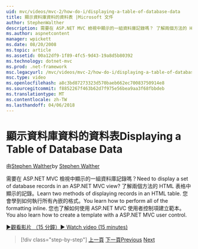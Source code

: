 ```yaml
---
uid: mvc/videos/mvc-2/how-do-i/displaying-a-table-of-database-data
title: 顯示資料庫資料的資料表 |Microsoft 文件
author: StephenWalther
description: 需要在 ASP.NET MVC 檢視中顯示的一組資料庫記錄嗎？ 了解兩個方法的 HTML 表格中顯示的記錄。 您會學到如何執行所有 t...
ms.author: aspnetcontent
manager: wpickett
ms.date: 08/20/2008
ms.topic: article
ms.assetid: 00a12df9-1f89-4fc5-9d43-19a8d5b80392
ms.technology: dotnet-mvc
ms.prod: .net-framework
msc.legacyurl: /mvc/videos/mvc-2/how-do-i/displaying-a-table-of-database-data
msc.type: video
ms.openlocfilehash: a8c3bd87273323d570baeb662ec70083750914e8
ms.sourcegitcommit: f8852267f463b62d7f975e56bea9aa3f68fbbdeb
ms.translationtype: MT
ms.contentlocale: zh-TW
ms.lasthandoff: 04/06/2018
---
```

<a name="displaying-a-table-of-database-data"></a><span data-ttu-id="7b420-105">顯示資料庫資料的資料表</span><span class="sxs-lookup"><span data-stu-id="7b420-105">Displaying a Table of Database Data</span></span>
====================
<span data-ttu-id="7b420-106">由[Stephen Walther](https://github.com/StephenWalther)</span><span class="sxs-lookup"><span data-stu-id="7b420-106">by [Stephen Walther](https://github.com/StephenWalther)</span></span>

<span data-ttu-id="7b420-107">需要在 ASP.NET MVC 檢視中顯示的一組資料庫記錄嗎？</span><span class="sxs-lookup"><span data-stu-id="7b420-107">Need to display a set of database records in an ASP.NET MVC view?</span></span> <span data-ttu-id="7b420-108">了解兩個方法的 HTML 表格中顯示的記錄。</span><span class="sxs-lookup"><span data-stu-id="7b420-108">Learn two methods of displaying records in an HTML table.</span></span> <span data-ttu-id="7b420-109">您會學到如何執行所有內嵌的格式。</span><span class="sxs-lookup"><span data-stu-id="7b420-109">You learn how to perform all of the formatting inline.</span></span> <span data-ttu-id="7b420-110">您也了解如何使用 ASP.NET MVC 使用者控制項建立範本。</span><span class="sxs-lookup"><span data-stu-id="7b420-110">You also learn how to create a template with a ASP.NET MVC user control.</span></span>

[<span data-ttu-id="7b420-111">&#9654;觀看影片 （15 分鐘）</span><span class="sxs-lookup"><span data-stu-id="7b420-111">&#9654; Watch video (15 minutes)</span></span>](https://channel9.msdn.com/Blogs/ASP-NET-Site-Videos/displaying-a-table-of-database-data)

> [!div class="step-by-step"]
> <span data-ttu-id="7b420-112">[上一頁](creating-model-classes-with-linq-to-sql.md)
> [下一頁](what-is-aspnet-mvc-80-minute-technical-video-for-developers-building-nerddinner.md)</span><span class="sxs-lookup"><span data-stu-id="7b420-112">[Previous](creating-model-classes-with-linq-to-sql.md)
[Next](what-is-aspnet-mvc-80-minute-technical-video-for-developers-building-nerddinner.md)</span></span>
